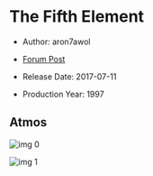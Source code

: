 # The Fifth Element

* Author: aron7awol

* [Forum Post](https://www.avsforum.com/threads/bass-eq-for-filtered-movies.2995212/post-56921780)

* Release Date: 2017-07-11
* Production Year: 1997

## Atmos

![img 0](https://i.imgur.com/0AzINaH.jpg)

![img 1](https://i.imgur.com/pOxDWWz.png)

